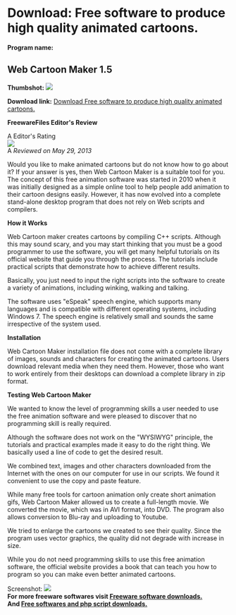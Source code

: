 # Download: Free software to produce high quality animated cartoons.

**Program name:**

## Web Cartoon Maker 1.5

  
**Thumbshot:** ![](http://www.freewarefiles.com/screenshot/webcrtoonmkr_md.jpg)   
  
**Download link:** [Download Free software to produce high quality animated cartoons.](http://freesoftwares.boysofts.com/Web-Cartoon-Maker_program_64773.html)  
  


**FreewareFiles Editor's Review**  
  


A Editor's Rating  
![](http://www.freewarefiles.com/images/rating/5.gif)  
A _Reviewed on May 29, 2013_  
  
Would you like to make animated cartoons but do not know how to go about it? If your answer is yes, then Web Cartoon Maker is a suitable tool for you. The concept of this free animation software was started in 2010 when it was initially designed as a simple online tool to help people add animation to their cartoon designs easily. However, it has now evolved into a complete stand-alone desktop program that does not rely on Web scripts and compilers. 

**How it Works**

Web Cartoon maker creates cartoons by compiling C++ scripts. Although this may sound scary, and you may start thinking that you must be a good programmer to use the software, you will get many helpful tutorials on its official website that guide you through the process. The tutorials include practical scripts that demonstrate how to achieve different results.

Basically, you just need to input the right scripts into the software to create a variety of animations, including winking, walking and talking. 

The software uses "eSpeak" speech engine, which supports many languages and is compatible with different operating systems, including Windows 7. The speech engine is relatively small and sounds the same irrespective of the system used.

**Installation**

Web Cartoon Maker installation file does not come with a complete library of images, sounds and characters for creating the animated cartoons. Users download relevant media when they need them. However, those who want to work entirely from their desktops can download a complete library in zip format.

**Testing Web Cartoon Maker**

We wanted to know the level of programming skills a user needed to use the free animation software and were pleased to discover that no programming skill is really required.

Although the software does not work on the "WYSIWYG" principle, the tutorials and practical examples made it easy to do the right thing. We basically used a line of code to get the desired result.

We combined text, images and other characters downloaded from the Internet with the ones on our computer for use in our scripts. We found it convenient to use the copy and paste feature.

While many free tools for cartoon animation only create short animation gifs, Web Cartoon Maker allowed us to create a full-length movie. We converted the movie, which was in AVI format, into DVD. The program also allows conversion to Blu-ray and uploading to Youtube.

We tried to enlarge the cartoons we created to see their quality. Since the program uses vector graphics, the quality did not degrade with increase in size.

While you do not need programming skills to use this free animation software, the official website provides a book that can teach you how to program so you can make even better animated cartoons. 

  
  
Screenshot: ![](http://www.freewarefiles.com/screenshot/webcrtoonmkr.jpg)   
**For more freeware softwares visit [Freeware software downloads.](http://freesoftwares.boysofts.com/)**   
**And [Free softwares and php script downloads.](http://www.boysofts.com/)**
